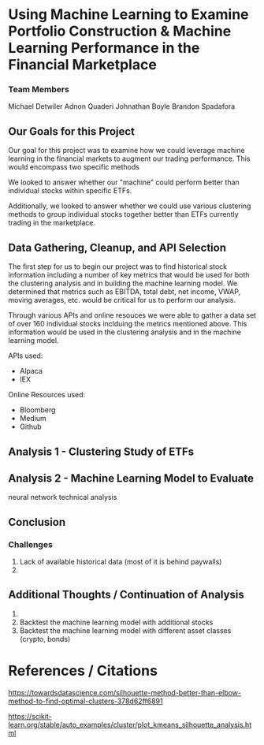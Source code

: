 # Using Machine Learning to Examine Portfolio Construction & Machine Learning Performance in the Financial Marketplace

### Team Members

Michael Detwiler
Adnon Quaderi
Johnathan Boyle
Brandon Spadafora

## Our Goals for this Project

Our goal for this project was to examine how we could leverage machine learning in the financial markets to augment our trading performance. This would encompass two specific methods 

We looked to answer whether our "machine" could perform better than individual stocks within specific ETFs. 

Additionally, we looked to answer whether we could use various clustering methods to group individual stocks together better than ETFs currently trading in the marketplace.


## Data Gathering, Cleanup, and API Selection

The first step for us to begin our project was to find historical stock information including a number of key metrics that would be used for both the clustering analysis and in building the machine learning model. We determined that metrics such as EBITDA, total debt, net income, VWAP, moving averages, etc. would be critical for us to perform our analysis.

Through various APIs and online resouces we were able to gather a data set of over 160 individual stocks inclduing the metrics mentioned above. This information would be used in the clustering analysis and in the machine learning model.

APIs used:

* Alpaca 
* IEX 

Online Resources used:

* Bloomberg
* Medium
* Github

## Analysis 1 - Clustering Study of ETFs 







## Analysis 2 - Machine Learning Model to Evaluate 

neural network technical analysis



## Conclusion



### Challenges

1. Lack of available historical data (most of it is behind paywalls)
2.  

## Additional Thoughts / Continuation of Analysis

1. 
2. Backtest the machine learning model with additional stocks 
3. Backtest the machine learning model with different asset classes (crypto, bonds)

# References / Citations

https://towardsdatascience.com/silhouette-method-better-than-elbow-method-to-find-optimal-clusters-378d62ff6891

https://scikit-learn.org/stable/auto_examples/cluster/plot_kmeans_silhouette_analysis.html

